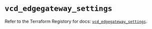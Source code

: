 # `vcd_edgegateway_settings`

Refer to the Terraform Registory for docs: [`vcd_edgegateway_settings`](https://registry.terraform.io/providers/vmware/vcd/3.10.0/docs/resources/edgegateway_settings).
